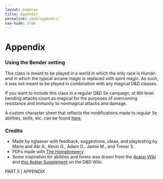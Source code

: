 ```yaml
---
layout: pagenav
title: Appendix
permalink: /phb/appendix/
nav-hide: true
---
```


<!-- Homebrewery Link: https://homebrewery.naturalcrit.com/edit/vP9MXg6ODF -->

<h1 id="appendix" class="center-title">
Appendix
</h1>

### Using the Bender setting

This class is meant to be played in a world in which the only race is Human and in which the typical arcane magic is replaced with spirit magic. As such, it was not meant to be played in combination with any magical D&D classes.

If you want to include this class in a regular D&D 5e campaign, at 6th level bending attacks count as magical for the purposes of overcoming resistance and immunity to nonmagical attacks and damage.

A custom character sheet that reflects the modifications made to regular 5e abilities, skills, etc. can be found [here](/tools).

### Credits
- Made by nglaeser with feedback, suggestions, ideas, and playtesting by Marie and Abi A., Kevin G., Adam G., Jamie M., and Trevor S.
- PDFs made with [The Homebrewery](https://homebrewery.naturalcrit.com).
- Some inspiration for abilities and forms was drawn from the <a href="https://avatar.fandom.com/wiki/Bending_arts">Avatar Wiki</a> and <a href="https://www.dandwiki.com/wiki/5e_Classes_(Avatar_Supplement)">this Avatar Supplement</a> on the D&D Wiki.

<div class='pageNumber auto'></div>
<div class='footnote'>PART 5 | APPENDIX</div>
